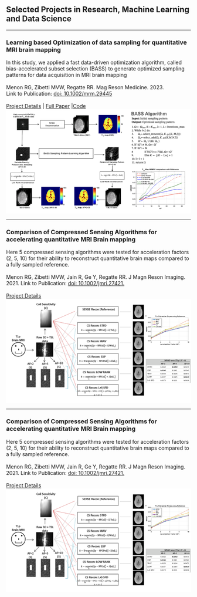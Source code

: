 ## Selected Projects in Research, Machine Learning and Data Science


---
### Learning based Optimization of data sampling for quantitative MRI brain mapping 
In this study, we applied a fast data-driven optimization algorithm, called bias-accelerated subset selection (BASS) to generate optimized sampling patterns for data acquisition in MRI brain mapping
<br><br>
Menon RG, Zibetti MVW, Regatte RR. Mag Reson Medicine. 2023. <br>
Link to Publication: [doi: 10.1002/mrm.29445](https://onlinelibrary.wiley.com/doi/10.1002/mrm.29445) <br><br>
[Project Details](pdf/DDOSP_Presentation.pdf) | [Full Paper](https://www.dropbox.com/scl/fi/eljivfanpfm8niweo0gqv/17_Menon_etal_DDOSP_Brain_2022.pdf?rlkey=ig2uf4v2j4wawcwmavjgur65m&st=n3d3h4ve&dl=0) |[Code](rajivmenong.github.io/ddosp_CodeWeb.m)
<img src="images/DDOSP.png?raw=true"/>

---
### Comparison of Compressed Sensing Algorithms for accelerating quantitative MRI Brain mapping 
Here 5 compressed sensing algorithms were tested for acceleration factors (2, 5, 10) for their ability to reconstruct quantitative brain maps compared to a fully sampled reference.
<br><br>
Menon RG, Zibetti MVW, Jain R, Ge Y, Regatte RR. J Magn Reson Imaging. 2021. 
Link to Publication: [doi: 10.1002/jmri.27421.](https://onlinelibrary.wiley.com/doi/10.1002/jmri.27421) <br><br>
[Project Details](/sample_page)
<img src="images/CS_Algorithm_Compare.png?raw=true"/>

---
### Comparison of Compressed Sensing Algorithms for accelerating quantitative MRI Brain mapping 
Here 5 compressed sensing algorithms were tested for acceleration factors (2, 5, 10) for their ability to reconstruct quantitative brain maps compared to a fully sampled reference.
<br><br>
Menon RG, Zibetti MVW, Jain R, Ge Y, Regatte RR. J Magn Reson Imaging. 2021. 
Link to Publication: [doi: 10.1002/jmri.27421.](https://onlinelibrary.wiley.com/doi/10.1002/jmri.27421) <br><br>
[Project Details](/sample_page)
<img src="images/CS_Algorithm_Compare.png?raw=true"/>






